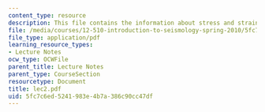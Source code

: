 ```yaml
---
content_type: resource
description: This file contains the information about stress and strain.
file: /media/courses/12-510-introduction-to-seismology-spring-2010/5fc7c6ed5241983e4b7a386c90cc47df_lec2.pdf
file_type: application/pdf
learning_resource_types:
- Lecture Notes
ocw_type: OCWFile
parent_title: Lecture Notes
parent_type: CourseSection
resourcetype: Document
title: lec2.pdf
uid: 5fc7c6ed-5241-983e-4b7a-386c90cc47df
---
```

